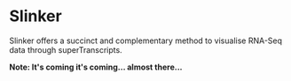 # Slinker
Slinker offers a succinct and complementary method to visualise RNA-Seq data through superTranscripts.

<b>Note: It's coming it's coming... almost there...<b/>
